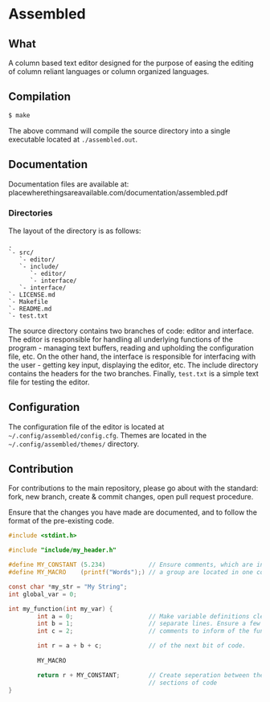 # Assembled

## What
A column based text editor designed for the purpose of easing the editing of column reliant languages or
column organized languages.

## Compilation
```bash
$ make
```
The above command will compile the source directory into a single executable located at `./assembled.out`.

## Documentation
Documentation files are available at: placewherethingsareavailable.com/documentation/assembled.pdf

### Directories
The layout of the directory is as follows:
```
.
`- src/
   `- editor/ 
   `- include/
      `- editor/
      `- interface/
   `- interface/
`- LICENSE.md
`- Makefile
`- README.md
`- test.txt
```
The source directory contains two branches of code: editor and interface. The editor is responsible for handling all underlying functions of the program - managing text buffers, reading and upholding the configuration file, etc. On the other hand, the interface is responsible for interfacing with the user - getting key input, displaying the editor, etc. The include directory contains the headers for the two branches. Finally, `test.txt` is a simple text file for testing the editor.

## Configuration
The configuration file of the editor is located at `~/.config/assembled/config.cfg`. Themes are located in the `~/.config/assembled/themes/` directory.

## Contribution
For contributions to the main repository, please go about with the standard: fork, new branch, create & commit changes, open pull request procedure.

Ensure that the changes you have made are documented, and to follow the format of the pre-existing code.

```c
#include <stdint.h>

#include "include/my_header.h"

#define MY_CONSTANT (5.234)            // Ensure comments, which are in
#define MY_MACRO    (printf("Words");) // a group are located in one column 

const char *my_str = "My String";
int global_var = 0;

int my_function(int my_var) {
        int a = 0;                     // Make variable definitions clear, on
        int b = 1;                     // separate lines. Ensure a few simple
        int c = 2;                     // comments to inform of the function

        int r = a + b + c;             // of the next bit of code.
        
        MY_MACRO

        return r + MY_CONSTANT;        // Create seperation between the different
                                       // sections of code
}

```